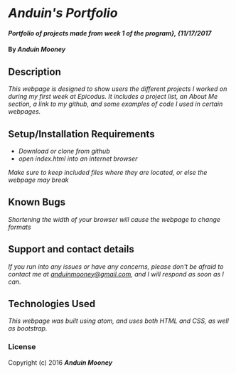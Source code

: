 # _Anduin's Portfolio_

#### _Portfolio of projects made from week 1 of the program}, {11/17/2017_

#### By _**Anduin Mooney**_

## Description

_This webpage is designed to show users the different projects I worked on during my first week at Epicodus. It includes a project list, an About Me section, a link to my github, and some examples of code I used in certain webpages._

## Setup/Installation Requirements

* _Download or clone from github_
* _open index.html into an internet browser_

_Make sure to keep included files where they are located, or else the webpage may break_

## Known Bugs

_Shortening the width of your browser will cause the webpage to change formats_

## Support and contact details

_If you run into any issues or have any concerns, please don't be afraid to contact me at anduinmooney@gmail.com, and I will respond as soon as I can._

## Technologies Used

_This webpage was built using atom, and uses both HTML and CSS, as well as bootstrap._

### License

Copyright (c) 2016 **_Anduin Mooney_**
